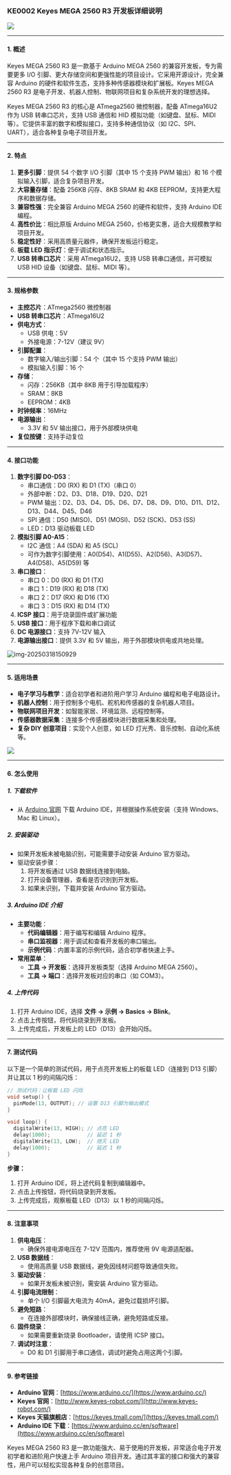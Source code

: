 ### KE0002 Keyes MEGA 2560 R3 开发板详细说明

![](media/image-20250312152056855.png)

---

#### **1. 概述**

Keyes MEGA 2560 R3 是一款基于 Arduino MEGA 2560 的兼容开发板，专为需要更多 I/O 引脚、更大存储空间和更强性能的项目设计。它采用开源设计，完全兼容 Arduino 的硬件和软件生态，支持多种传感器模块和扩展板。Keyes MEGA 2560 R3 是电子开发、机器人控制、物联网项目和复杂系统开发的理想选择。

Keyes MEGA 2560 R3 的核心是 ATmega2560 微控制器，配备 ATmega16U2 作为 USB 转串口芯片，支持 USB 通信和 HID 模拟功能（如键盘、鼠标、MIDI 等）。它提供丰富的数字和模拟接口，支持多种通信协议（如 I2C、SPI、UART），适合各种复杂电子项目开发。

---

#### **2. 特点**
1. **更多引脚**：提供 54 个数字 I/O 引脚（其中 15 个支持 PWM 输出）和 16 个模拟输入引脚，适合复杂项目开发。
2. **大容量存储**：配备 256KB 闪存、8KB SRAM 和 4KB EEPROM，支持更大程序和数据存储。
3. **兼容性强**：完全兼容 Arduino MEGA 2560 的硬件和软件，支持 Arduino IDE 编程。
4. **高性价比**：相比原版 Arduino MEGA 2560，价格更实惠，适合大规模教学和项目开发。
5. **稳定性好**：采用高质量元器件，确保开发板运行稳定。
6. **板载 LED 指示灯**：便于调试和状态指示。
7. **USB 转串口芯片**：采用 ATmega16U2，支持 USB 转串口通信，并可模拟 USB HID 设备（如键盘、鼠标、MIDI 等）。

---

#### **3. 规格参数**
- **主控芯片**：ATmega2560 微控制器  
- **USB 转串口芯片**：ATmega16U2  
- **供电方式**：
  - USB 供电：5V  
  - 外接电源：7-12V（建议 9V）  
- **引脚配置**：
  - 数字输入/输出引脚：54 个（其中 15 个支持 PWM 输出）  
  - 模拟输入引脚：16 个  
- **存储**：
  - 闪存：256KB（其中 8KB 用于引导加载程序）  
  - SRAM：8KB  
  - EEPROM：4KB  
- **时钟频率**：16MHz  
- **电源输出**：
  - 3.3V 和 5V 输出接口，用于外部模块供电  
- **复位按键**：支持手动复位  

---

#### **4. 接口功能**
1. **数字引脚 D0-D53**：
   - 串口通信：D0 (RX) 和 D1 (TX)（串口 0）  
   - 外部中断：D2、D3、D18、D19、D20、D21  
   - PWM 输出：D2、D3、D4、D5、D6、D7、D8、D9、D10、D11、D12、D13、D44、D45、D46  
   - SPI 通信：D50 (MISO)、D51 (MOSI)、D52 (SCK)、D53 (SS)  
   - LED：D13 驱动板载 LED  
2. **模拟引脚 A0-A15**：
   - I2C 通信：A4 (SDA) 和 A5 (SCL)  
   - 可作为数字引脚使用：A0(D54)、A1(D55)、A2(D56)、A3(D57)、A4(D58)、A5(D59) 等  
3. **串口接口**：
   - 串口 0：D0 (RX) 和 D1 (TX)  
   - 串口 1：D19 (RX) 和 D18 (TX)  
   - 串口 2：D17 (RX) 和 D16 (TX)  
   - 串口 3：D15 (RX) 和 D14 (TX)  
4. **ICSP 接口**：用于烧录固件或扩展功能  
5. **USB 接口**：用于程序下载和串口调试  
6. **DC 电源接口**：支持 7V-12V 输入  
7. **电源输出接口**：提供 3.3V 和 5V 输出，用于外部模块供电或共地处理。

![img-20250318150929](media/img-20250318150929.jpg)

---

#### **5. 适用场景**
- **电子学习与教学**：适合初学者和进阶用户学习 Arduino 编程和电子电路设计。  
- **机器人控制**：用于控制多个电机、舵机和传感器的复杂机器人项目。  
- **物联网项目开发**：如智能家居、环境监测、远程控制等。  
- **传感器数据采集**：连接多个传感器模块进行数据采集和处理。  
- **复杂 DIY 创意项目**：实现个人创意，如 LED 灯光秀、音乐控制、自动化系统等。  

![](media/0002.jpg)

---

#### **6. 怎么使用**
##### **1. 下载软件**
- 从 [Arduino 官网](https://www.arduino.cc/) 下载 Arduino IDE，并根据操作系统安装（支持 Windows、Mac 和 Linux）。

##### **2. 安装驱动**
- 如果开发板未被电脑识别，可能需要手动安装 Arduino 官方驱动。
- 驱动安装步骤：
  1. 将开发板通过 USB 数据线连接到电脑。
  2. 打开设备管理器，查看是否识别到开发板。
  3. 如果未识别，下载并安装 Arduino 官方驱动。

##### **3. Arduino IDE 介绍**
- **主要功能**：
  - **代码编辑器**：用于编写和编辑 Arduino 程序。
  - **串口监视器**：用于调试和查看开发板的串口输出。
  - **示例代码**：内置丰富的示例代码，适合初学者快速上手。
- **常用菜单**：
  - **工具 -> 开发板**：选择开发板类型（选择 Arduino MEGA 2560）。
  - **工具 -> 端口**：选择开发板对应的串口（如 COM3）。

##### **4. 上传代码**
1. 打开 Arduino IDE，选择 **文件 -> 示例 -> Basics -> Blink**。
2. 点击上传按钮，将代码烧录到开发板。
3. 上传完成后，开发板上的 LED（D13）会开始闪烁。

---

#### **7. 测试代码**
以下是一个简单的测试代码，用于点亮开发板上的板载 LED（连接到 D13 引脚）并让其以 1 秒的间隔闪烁：

```cpp
// 测试代码：让板载 LED 闪烁
void setup() {
  pinMode(13, OUTPUT); // 设置 D13 引脚为输出模式
}

void loop() {
  digitalWrite(13, HIGH); // 点亮 LED
  delay(1000);            // 延迟 1 秒
  digitalWrite(13, LOW);  // 熄灭 LED
  delay(1000);            // 延迟 1 秒
}
```

**步骤：**
1. 打开 Arduino IDE，将上述代码复制到编辑器中。
2. 点击上传按钮，将代码烧录到开发板。
3. 上传完成后，观察板载 LED（D13）以 1 秒的间隔闪烁。

---

#### **8. 注意事项**
1. **供电电压**：
   - 确保外接电源电压在 7-12V 范围内，推荐使用 9V 电源适配器。
2. **USB 数据线**：
   - 使用高质量 USB 数据线，避免因线材问题导致通信失败。
3. **驱动安装**：
   - 如果开发板未被识别，需安装 Arduino 官方驱动。
4. **引脚电流限制**：
   - 单个 I/O 引脚最大电流为 40mA，避免过载损坏引脚。
5. **避免短路**：
   - 在连接外部模块时，确保接线正确，避免短路或反接。
6. **固件烧录**：
   - 如果需要重新烧录 Bootloader，请使用 ICSP 接口。
7. **调试时注意**：
   - D0 和 D1 引脚用于串口通信，调试时避免占用这两个引脚。

---
#### **9. 参考链接**
- **Arduino 官网**：[https://www.arduino.cc/](https://www.arduino.cc/)  
- **Keyes 官网**：[http://www.keyes-robot.com/](http://www.keyes-robot.com/)  
- **Keyes 天猫旗舰店**：[https://keyes.tmall.com/](https://keyes.tmall.com/)  
- **Arduino IDE 下载**：[https://www.arduino.cc/en/software](https://www.arduino.cc/en/software)   

Keyes MEGA 2560 R3 是一款功能强大、易于使用的开发板，非常适合电子开发初学者和进阶用户快速上手 Arduino 项目开发。通过其丰富的接口和强大的兼容性，用户可以轻松实现各种复杂的创意项目。

